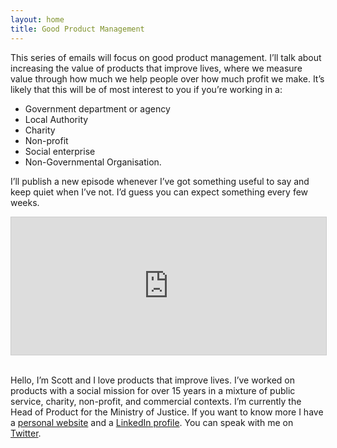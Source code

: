```yaml
---
layout: home
title: Good Product Management
---
```

This series of emails will focus on good product management. I’ll talk about increasing the value of products that improve lives, where we measure value through how much we help people over how much profit we make. It’s likely that this will be of most interest to you if you’re working in a:

- Government department or agency
- Local Authority
- Charity
- Non-profit
- Social enterprise
- Non-Governmental Organisation.

I’ll publish a new episode whenever I’ve got something useful to say and keep quiet when I’ve not. I’d guess you can expect something every few weeks.

<iframe
scrolling="no"
style="width:100%!important;height:220px;border:1px #ccc solid !important"
src="https://buttondown.email/goodproductmanagement?as_embed=true"
></iframe><br /><br />

Hello, I’m Scott and I love products that improve lives. I’ve worked on products with a social mission for over 15 years in a mixture of public service, charity, non-profit, and commercial contexts. I’m currently the Head of Product for the Ministry of Justice. If you want to know more I have a [personal website](https://scottcolfer.com/) and a [LinkedIn profile](https://www.linkedin.com/in/scottcolfer). You can speak with me on [Twitter](https://twitter.com/scottcolfer).
